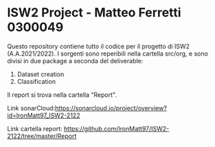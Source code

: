 # ISW2 Project - Matteo Ferretti 0300049
Questo repository contiene tutto il codice per il progetto di ISW2 (A.A.2021/2022).
I sorgenti sono reperibili nella cartella src/org, e sono divisi in due package a seconda del deliverable:
1. Dataset creation
2. Classification

Il report si trova nella cartella "Report".

Link sonarCloud:https://sonarcloud.io/project/overview?id=IronMatt97_ISW2-2122

Link cartella report: https://github.com/IronMatt97/ISW2-2122/tree/master/Report
